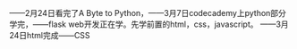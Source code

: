 ——2月24日看完了A Byte to Python，——3月7日codecademy上python部分学完，——flask web开发正在学。先学前置的html，css，javascript。
——3月24日html完成——CSS

 
